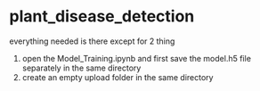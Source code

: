 # plant_disease_detection

everything needed is there except for 2 thing 
1. open the Model_Training.ipynb and first save the model.h5 file separately in the same directory
2. create an empty upload folder in the same directory
